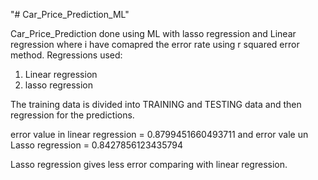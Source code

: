 "# Car_Price_Prediction_ML" 


Car_Price_Prediction done using ML with lasso regression and Linear regression where i have comapred the error rate using r squared error method.
Regressions used:
1) Linear regression
2) lasso regression

The training data is divided into TRAINING and TESTING data and then regression for the predictions.

error value in linear regression = 0.8799451660493711 and
error vale un Lasso regression = 0.8427856123435794

Lasso regression gives less error comparing with linear regression.
